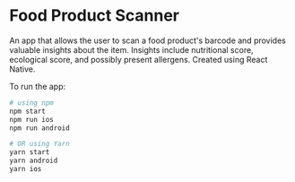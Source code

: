 # Food Product Scanner

An app that allows the user to scan a food product's barcode and provides valuable insights about the item. Insights include nutritional score, ecological score, and possibly present allergens. Created using React Native.

To run the app:
```bash
# using npm
npm start
npm run ios 
npm run android

# OR using Yarn
yarn start
yarn android
yarn ios
```
